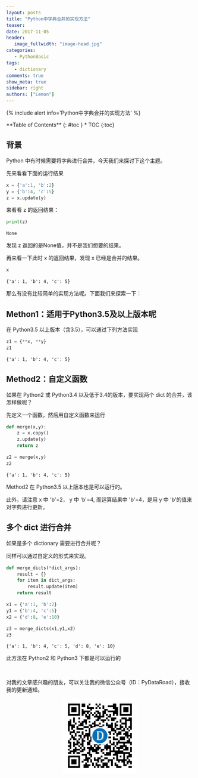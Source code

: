 ```yaml
---
layout: posts
title: "Python中字典合并的实现方法"
teaser:
date: 2017-11-05
header:
   image_fullwidth: "image-head.jpg"
categories:
   - PythonBasic
tags:
   - dictionary
comments: true
show_meta: true
sidebar: right
authors: ["Lemon"]
---
```





{% include alert info='Python中字典合并的实现方法' %}


<div class="panel radius" markdown="1">
**Table of Contents**
{: #toc }
*  TOC
{:toc}
</div>




## 背景


Python 中有时候需要将字典进行合并，今天我们来探讨下这个主题。

先来看看下面的运行结果


```python
x = {'a':1, 'b':2}
y = {'b':4, 'c':5}
z = x.update(y)
```

来看看 z 的返回结果：


```python
print(z)
```

    None


发现 z 返回的是None值，并不是我们想要的结果。

再来看一下此时 x 的返回结果，发现 x 已经是合并的结果。


```python
x
```




    {'a': 1, 'b': 4, 'c': 5}



那么有没有比较简单的实现方法呢。下面我们来探索一下：

## Methon1：适用于Python3.5及以上版本呢

在 Python3.5 以上版本（含3.5），可以通过下列方法实现


```python
z1 = {**x, **y}
z1
```




    {'a': 1, 'b': 4, 'c': 5}



## Method2：自定义函数

如果在 Python2 或 Python3.4 以及低于3.4的版本，要实现两个 dict 的合并，该怎样做呢？

先定义一个函数，然后用自定义函数来运行


```python
def merge(x,y):
    z = x.copy()
    z.update(y)
    return z
```


```python
z2 = merge(x,y)
z2
```




    {'a': 1, 'b': 4, 'c': 5}



Method2 在 Python3.5 以上版本也是可以运行的。

此外，请注意 x 中 'b'=2， y 中 'b'=4, 而运算结果中 'b'=4，是用 y 中 'b'的值来对字典进行更新。

## 多个 dict 进行合并

如果是多个 dictionary 需要进行合并呢？

同样可以通过自定义的形式来实现。


```python
def merge_dicts(*dict_args):
    result = {}
    for item in dict_args:
        result.update(item)
    return result
```


```python
x1 = {'a':1, 'b':2}
y1 = {'b':4, 'c':5}
x2 = {'d':8, 'e':10}
```


```python
z3 = merge_dicts(x1,y1,x2)
z3
```




    {'a': 1, 'b': 4, 'c': 5, 'd': 8, 'e': 10}



此方法在 Python2 和 Python3 下都是可以运行的


<br>

对我的文章感兴趣的朋友，可以关注我的微信公众号（ID：PyDataRoad），接收我的更新通知。

<div align="center">
    <img src="/images/qrcode.jpg" width="200">
</div>
